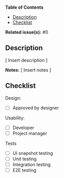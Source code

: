 <!-- START doctoc generated TOC please keep comment here to allow auto update -->
<!-- DON'T EDIT THIS SECTION, INSTEAD RE-RUN doctoc TO UPDATE -->
**Table of Contents**

- [Description](#description)
- [Checklist](#checklist)

<!-- END doctoc generated TOC please keep comment here to allow auto update -->

**Related issue(s):** #0

## Description

[ Insert description ]

**Notes:**
[ Insert notes ]


## Checklist

Design:
  * [ ] Approved by designer

Usability:
  * [ ] Developer
  * [ ] Project manager

Tests
  <!-- remove irrelevant entries -->
  * [ ] UI snapshot testing 
  * [ ] Unit testing
  * [ ] Integration testing
  * [ ] E2E testing
